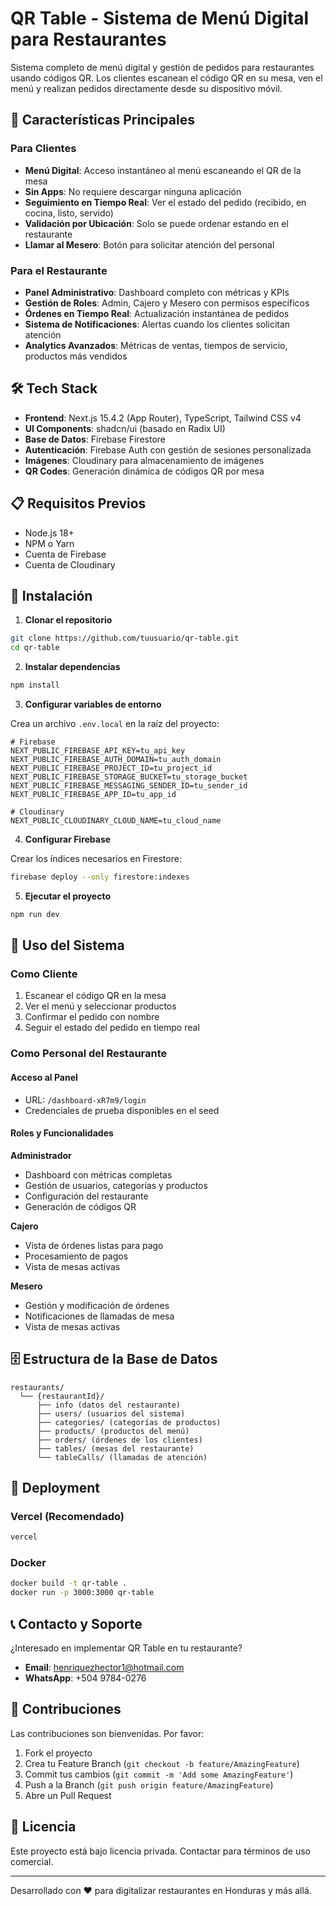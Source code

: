 # QR Table - Sistema de Menú Digital para Restaurantes

Sistema completo de menú digital y gestión de pedidos para restaurantes usando códigos QR. Los clientes escanean el código QR en su mesa, ven el menú y realizan pedidos directamente desde su dispositivo móvil.

## 🚀 Características Principales

### Para Clientes
- **Menú Digital**: Acceso instantáneo al menú escaneando el QR de la mesa
- **Sin Apps**: No requiere descargar ninguna aplicación
- **Seguimiento en Tiempo Real**: Ver el estado del pedido (recibido, en cocina, listo, servido)
- **Validación por Ubicación**: Solo se puede ordenar estando en el restaurante
- **Llamar al Mesero**: Botón para solicitar atención del personal

### Para el Restaurante
- **Panel Administrativo**: Dashboard completo con métricas y KPIs
- **Gestión de Roles**: Admin, Cajero y Mesero con permisos específicos
- **Órdenes en Tiempo Real**: Actualización instantánea de pedidos
- **Sistema de Notificaciones**: Alertas cuando los clientes solicitan atención
- **Analytics Avanzados**: Métricas de ventas, tiempos de servicio, productos más vendidos

## 🛠️ Tech Stack

- **Frontend**: Next.js 15.4.2 (App Router), TypeScript, Tailwind CSS v4
- **UI Components**: shadcn/ui (basado en Radix UI)
- **Base de Datos**: Firebase Firestore
- **Autenticación**: Firebase Auth con gestión de sesiones personalizada
- **Imágenes**: Cloudinary para almacenamiento de imágenes
- **QR Codes**: Generación dinámica de códigos QR por mesa

## 📋 Requisitos Previos

- Node.js 18+ 
- NPM o Yarn
- Cuenta de Firebase
- Cuenta de Cloudinary

## 🔧 Instalación

1. **Clonar el repositorio**
```bash
git clone https://github.com/tuusuario/qr-table.git
cd qr-table
```

2. **Instalar dependencias**
```bash
npm install
```

3. **Configurar variables de entorno**

Crea un archivo `.env.local` en la raíz del proyecto:

```env
# Firebase
NEXT_PUBLIC_FIREBASE_API_KEY=tu_api_key
NEXT_PUBLIC_FIREBASE_AUTH_DOMAIN=tu_auth_domain
NEXT_PUBLIC_FIREBASE_PROJECT_ID=tu_project_id
NEXT_PUBLIC_FIREBASE_STORAGE_BUCKET=tu_storage_bucket
NEXT_PUBLIC_FIREBASE_MESSAGING_SENDER_ID=tu_sender_id
NEXT_PUBLIC_FIREBASE_APP_ID=tu_app_id

# Cloudinary
NEXT_PUBLIC_CLOUDINARY_CLOUD_NAME=tu_cloud_name
```

4. **Configurar Firebase**

Crear los índices necesarios en Firestore:
```bash
firebase deploy --only firestore:indexes
```

5. **Ejecutar el proyecto**
```bash
npm run dev
```

## 📱 Uso del Sistema

### Como Cliente
1. Escanear el código QR en la mesa
2. Ver el menú y seleccionar productos
3. Confirmar el pedido con nombre
4. Seguir el estado del pedido en tiempo real

### Como Personal del Restaurante

#### Acceso al Panel
- URL: `/dashboard-xR7m9/login`
- Credenciales de prueba disponibles en el seed

#### Roles y Funcionalidades

**Administrador**
- Dashboard con métricas completas
- Gestión de usuarios, categorías y productos
- Configuración del restaurante
- Generación de códigos QR

**Cajero**
- Vista de órdenes listas para pago
- Procesamiento de pagos
- Vista de mesas activas

**Mesero**
- Gestión y modificación de órdenes
- Notificaciones de llamadas de mesa
- Vista de mesas activas

## 🗄️ Estructura de la Base de Datos

```
restaurants/
  └── {restaurantId}/
      ├── info (datos del restaurante)
      ├── users/ (usuarios del sistema)
      ├── categories/ (categorías de productos)
      ├── products/ (productos del menú)
      ├── orders/ (órdenes de los clientes)
      ├── tables/ (mesas del restaurante)
      └── tableCalls/ (llamadas de atención)
```

## 🚀 Deployment

### Vercel (Recomendado)
```bash
vercel
```

### Docker
```bash
docker build -t qr-table .
docker run -p 3000:3000 qr-table
```

## 📞 Contacto y Soporte

¿Interesado en implementar QR Table en tu restaurante?

- **Email**: henriquezhector1@hotmail.com
- **WhatsApp**: +504 9784-0276

## 🤝 Contribuciones

Las contribuciones son bienvenidas. Por favor:

1. Fork el proyecto
2. Crea tu Feature Branch (`git checkout -b feature/AmazingFeature`)
3. Commit tus cambios (`git commit -m 'Add some AmazingFeature'`)
4. Push a la Branch (`git push origin feature/AmazingFeature`)
5. Abre un Pull Request

## 📄 Licencia

Este proyecto está bajo licencia privada. Contactar para términos de uso comercial.

---

Desarrollado con ❤️ para digitalizar restaurantes en Honduras y más allá.
